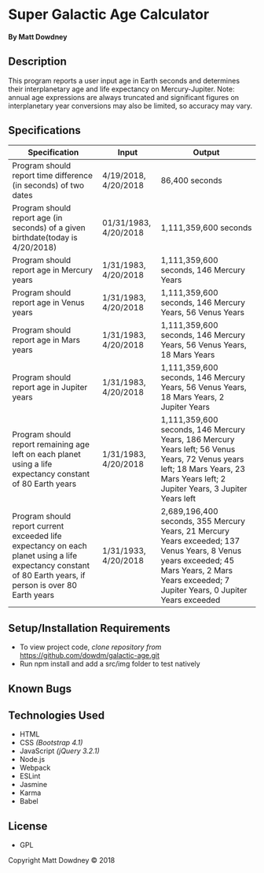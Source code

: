 # **Super Galactic Age Calculator**

#### By Matt Dowdney

## Description
This program reports a user input age in Earth seconds and determines their interplanetary age and life expectancy on Mercury-Jupiter. Note: annual age expressions are always truncated and significant figures on interplanetary year conversions may also be limited, so accuracy may vary.  

## Specifications

| Specification | Input | Output |
| --- | --- | --- |
| Program should report time difference (in seconds) of two dates  | 4/19/2018, 4/20/2018 | 86,400 seconds |
| Program should report age (in seconds) of a given birthdate(today is 4/20/2018) | 01/31/1983, 4/20/2018 | 1,111,359,600 seconds |
| Program should report age in Mercury years | 1/31/1983, 4/20/2018 | 1,111,359,600 seconds, 146 Mercury Years |
| Program should report age in Venus years | 1/31/1983, 4/20/2018 | 1,111,359,600 seconds, 146 Mercury Years, 56 Venus Years  |
| Program should report age in Mars years | 1/31/1983, 4/20/2018| 1,111,359,600 seconds, 146 Mercury Years, 56 Venus Years, 18 Mars Years  |
| Program should report age in Jupiter years | 1/31/1983, 4/20/2018 | 1,111,359,600 seconds, 146 Mercury Years, 56 Venus Years, 18 Mars Years, 2 Jupiter Years |
| Program should report remaining age left on each planet using a life expectancy constant of 80 Earth years   | 1/31/1983, 4/20/2018 | 1,111,359,600 seconds, 146 Mercury Years, 186 Mercury Years left; 56 Venus Years, 72 Venus years left; 18 Mars Years, 23 Mars Years left; 2 Jupiter Years, 3 Jupiter Years left|
| Program should report current exceeded life expectancy on each planet using a life expectancy constant of 80 Earth years, if person is over 80 Earth years | 1/31/1933, 4/20/2018 |  2,689,196,400 seconds, 355 Mercury Years, 21 Mercury Years exceeded; 137 Venus Years, 8 Venus years exceeded; 45 Mars Years, 2 Mars Years exceeded; 7 Jupiter Years, 0 Jupiter Years exceeded|

## Setup/Installation Requirements

* To view project code, _clone repository from_ https://github.com/dowdm/galactic-age.git
* Run npm install and add a src/img folder to test natively


## Known Bugs

## Technologies Used

* HTML
* CSS _(Bootstrap 4.1)_
* JavaScript _(jQuery 3.2.1)_
* Node.js
* Webpack
* ESLint
* Jasmine
* Karma
* Babel

## License

* GPL

 Copyright Matt Dowdney © 2018
